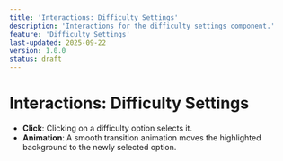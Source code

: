 ```yaml
---
title: 'Interactions: Difficulty Settings'
description: 'Interactions for the difficulty settings component.'
feature: 'Difficulty Settings'
last-updated: 2025-09-22
version: 1.0.0
status: draft
---
```


# Interactions: Difficulty Settings

- **Click**: Clicking on a difficulty option selects it.
- **Animation**: A smooth transition animation moves the highlighted background to the newly selected option.

